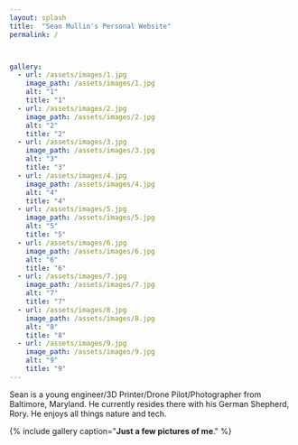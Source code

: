 ```yaml
---
layout: splash
title:  "Sean Mullin's Personal Website"
permalink: /



gallery:
  - url: /assets/images/1.jpg
    image_path: /assets/images/1.jpg
    alt: "1"
    title: "1"
  - url: /assets/images/2.jpg
    image_path: /assets/images/2.jpg
    alt: "2"
    title: "2"
  - url: /assets/images/3.jpg
    image_path: /assets/images/3.jpg
    alt: "3"
    title: "3"
  - url: /assets/images/4.jpg
    image_path: /assets/images/4.jpg
    alt: "4"
    title: "4"
  - url: /assets/images/5.jpg
    image_path: /assets/images/5.jpg
    alt: "5"
    title: "5"
  - url: /assets/images/6.jpg
    image_path: /assets/images/6.jpg
    alt: "6"
    title: "6"
  - url: /assets/images/7.jpg
    image_path: /assets/images/7.jpg
    alt: "7"
    title: "7"
  - url: /assets/images/8.jpg
    image_path: /assets/images/8.jpg
    alt: "8"
    title: "8"
  - url: /assets/images/9.jpg
    image_path: /assets/images/9.jpg
    alt: "9"
    title: "9"
---
```


Sean is a young engineer/3D Printer/Drone Pilot/Photographer from Baltimore, Maryland. He currently resides there with his German Shepherd, Rory. He enjoys all things nature and tech.

{% include gallery caption="**Just a few pictures of me**." %}




